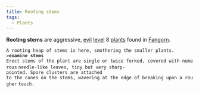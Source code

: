 ```yaml
---
title: Rooting stems
tags:
  - Plants
---
```

**Rooting stems** are aggressive, [evil](alignment "wikilink")
[level](level "wikilink") 8 [plants](plant "wikilink") found in
[Fangorn](Fangorn "wikilink").

`A rooting heap of stems is here, smothering the smaller plants.`
`>`**`examine stems`**
`Erect stems of the plant are single or twice forked, covered with numerous`
`needle-like leaves, tiny but very sharp-pointed. Spore clusters are attached`
`to the cones on the stems, wavering at the edge of breaking upon a rougher`
`touch.`
